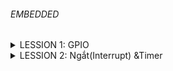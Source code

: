 ###### EMBEDDED 


<details>
    <summary>LESSION 1: GPIO </summary>
  
    GPIO trên bộ thư viện SPL (Standard Peripherals Firmware Library ). Các hàm phục vụ cho việc cấu hình GPIO, cấp xung ngoại vi được định nghĩa trong file "stm32f10x_rcc.h", và "stm32f10x_gpio.h"
  trong thư viện này, các cấu hình được chia thành các trường và định nghĩa bằng các cấu trúc như struct và enum.

    Một số định nghĩa đã được cung cấp trong thư viện có thể kể ra như:
    
    Các GPIO: các thanh ghi phục vụ chức năng GPIO đã được tổ chức dưới dạng 1 struct. Các thanh ghi cấu hình cho các GPIO được tổ chức trong struct GPIO_Typedef.
    typedef struct
    {
      __IO uint32_t CRL;
      __IO uint32_t CRH;
      __IO uint32_t IDR;
      __IO uint32_t ODR;
      __IO uint32_t BSRR;
      __IO uint32_t BRR;
      __IO uint32_t LCKR;
    } GPIO_TypeDef;
    Trong thư viện SPL, các thuộc tính của GPIO được tổ chức thành 1 struct GPIO_InitTypeDef chứa các trường GPIO_Mode, GPIO_Pin và GPIO_Speed.
    typedef struct
    {
      uint16_t GPIO_Pin;             /*!< Specifies the GPIO pins to be configured.
                                          This parameter can be any value of @ref GPIO_pins_define */
    
      GPIOSpeed_TypeDef GPIO_Speed;  /*!< Specifies the speed for the selected pins.
                                          This parameter can be a value of @ref GPIOSpeed_TypeDef */
    
      GPIOMode_TypeDef GPIO_Mode;    /*!< Specifies the operating mode for the selected pins.
                                          This parameter can be a value of @ref GPIOMode_TypeDef */
    }GPIO_InitTypeDef;
    GPIO_InitStructure.GPIO_Mode là một trường dùng để xác định chế độ hoạt động của chân GPIO trong thư viện của STM32.
    typedef enum
    { GPIO_Mode_AIN = 0x0,
      GPIO_Mode_IN_FLOATING = 0x04,
      GPIO_Mode_IPD = 0x28,
      GPIO_Mode_IPU = 0x48,
      GPIO_Mode_Out_OD = 0x14,
      GPIO_Mode_Out_PP = 0x10,
      GPIO_Mode_AF_OD = 0x1C,
      GPIO_Mode_AF_PP = 0x18
    }GPIOMode_TypeDef;
    *Dưới đây là các giá trị mà trường GPIO_Mode có thể nhận và giải thích chi tiết về từng chế độ:
    
    GPIO_Mode_AIN:
    
    ● Mô tả: Analog Input.
    
    ● Giải thích: Chân GPIO được cấu hình làm đầu vào analog. Thường được sử dụng cho các chức năng như ADC (Analog to Digital Converter).
    
    GPIO_Mode_IN_FLOATING:
    
    ● Mô tả: Floating Input.
    
    ● Giải thích: Chân GPIO được cấu hình làm đầu vào và ở trạng thái nổi (không pull-up hay pull-down). Điều này có nghĩa là chân không được kết nối cố định với mức cao (VDD) hoặc mức thấp (GND) thông qua điện trở.
    
    GPIO_Mode_IPD:
    
    ● Mô tả: Input with Pull-down.
    
    ● Giải thích: Chân GPIO được cấu hình làm đầu vào với một điện trở pull-down nội bộ kích hoạt. Khi không có tín hiệu nào được áp dụng lên chân này, nó sẽ được kéo về mức thấp (GND).
    
    GPIO_Mode_IPU:
    
    ● Mô tả: Input with Pull-up.
    
    ● Giải thích: Chân GPIO được cấu hình làm đầu vào với một điện trở pull-up nội bộ kích hoạt. Khi không có tín hiệu nào được áp dụng lên chân này, nó sẽ được kéo về mức cao (VDD).
    
    GPIO_Mode_Out_OD:
    
    ● Mô tả: Open-drain Output.
    
    ● Giải thích: Chân GPIO được cấu hình làm đầu ra với chế độ open-drain. Trong chế độ này, chân có thể được kéo xuống mức thấp, nhưng để đạt được mức cao, cần một điện trở pull-up ngoài hoặc từ một nguồn khác.
    
    GPIO_Mode_Out_PP:
    
    ● Mô tả: Push-pull Output.
    
    ● Giải thích: Chân GPIO được cấu hình làm đầu ra với chế độ push-pull. Trong chế độ này, chân có thể đạt được cả mức cao và mức thấp mà không cần bất kỳ phần cứng bổ sung nào.
    
    GPIO_Mode_AF_OD:
    
    ● Mô tả: Alternate Function Open-drain.
    
    ● Giải thích: Chân GPIO được cấu hình để hoạt động trong một chức năng thay thế (như USART, I2C, etc.) và sử dụng chế độ open-drain.
    
    GPIO_Mode_AF_PP:
    
    ● Mô tả: Alternate Function Push-pull.
    
    ● Giải thích: Chân GPIO được cấu hình để hoạt động trong một chức năng thay thế và sử dụng chế độ push-pull.
    
    GPIO_Pin là trường xác định chân trong GPIOx tương ứng. các giá trị được khai báo trong file header, có dạng GPIO_Pin_x với x là chân từ 0-15.
    
    #define GPIO_Pin_0                                        ((unint16_t)0x0001)  /* < Pin 0 selected */
    #define GPIO_Pin_1                                        ((unint16_t)0x0002)  /* < Pin 1 selected */
    ......
    #define GPIO_Pin_All                                      ((unint16_t)0xFFFF)  /* < All Pin selected */


    GPIO_Speed là trường xác định tốc độ đáp ứng của chân. Thường được cấu hình đi kèm với chế độ Output, các giá trị cũng được khai báo trong file header trong GPIO_SpeedTypeDef:

    typedef enum
    { 
      GPIO_Speed_10MHz = 1,
      GPIO_Speed_2MHz, 
      GPIO_Speed_50MHz
    }GPIOSpeed_TypeDef;
    Cấu hình RCC cấp clock cho ngoại vi
    
    Trong tài liệu của bộ thư viện : “STM32F10x Standard Peripherals Firmware Library”, xung clock cho ngoại vi được cấu hình bởi các hàm trong modules RCC.
    
    Các hàm :có chức năng cấp xung hoặc ngưng cấp xung cho ngoại vi tương ứng. Các hàm này được định nghĩa trong file "stm32f10x_rcc.h". Các hàm này nhận tham số vào là Macro của các ngoại vi được định nghĩa sẵn trong file header, tham số thứ 2 quy định việc cấp hay ngưng xung clock cho ngoại vi tương ứng.
    
    RCC_APB1PeriphClockCmd
    Enables or disables the Low Speed APB (APB1) peripheral clock.
    
    Parameters:
    
    RCC_APB1Periph,:specifies the APB1 peripheral to gates its clock. This parameter can be any combination of the following values:
    
    RCC_APB1Periph_TIM2, 
    RCC_APB1Periph_TIM3, 
    RCC_APB1Periph_TIM4, 
    RCC_APB1Periph_TIM5, 
    RCC_APB1Periph_TIM6, 
    RCC_APB1Periph_TIM7, 
    RCC_APB1Periph_WWDG, 
    RCC_APB1Periph_SPI2, 
    RCC_APB1Periph_SPI3, 
    RCC_APB1Periph_USART2, 
    RCC_APB1Periph_USART3, 
    RCC_APB1Periph_USART4, 
    RCC_APB1Periph_USART5, 
    RCC_APB1Periph_I2C1, 
    RCC_APB1Periph_I2C2, 
    RCC_APB1Periph_USB, 
    RCC_APB1Periph_CAN1, 
    RCC_APB1Periph_BKP, 
    RCC_APB1Periph_PWR, 
    RCC_APB1Periph_DAC, 
    RCC_APB1Periph_CEC, 
    RCC_APB1Periph_TIM12, 
    RCC_APB1Periph_TIM13, 
    RCC_APB1Periph_TIM14
    
    NewState,:
    new state of the specified peripheral clock. This parameter can be: ENABLE or DISABLE.
    
    Return values:
    None
    
    RCC_APB2PeriphClockCmd
    Enables or disables the High Speed APB (APB2) peripheral clock. Parameters:
    
    RCC_APB2Periph,:specifies the APB2 peripheral to gates its clock. This parameter can be any combination of the following values:
    
    RCC_APB2Periph_AFIO, 
    RCC_APB2Periph_GPIOA, 
    RCC_APB2Periph_GPIOB, 
    RCC_APB2Periph_GPIOC, 
    RCC_APB2Periph_GPIOD, 
    RCC_APB2Periph_GPIOE, 
    RCC_APB2Periph_GPIOF, 
    RCC_APB2Periph_GPIOG, 
    RCC_APB2Periph_ADC1, 
    RCC_APB2Periph_ADC2, 
    RCC_APB2Periph_TIM1, 
    RCC_APB2Periph_SPI1, 
    RCC_APB2Periph_TIM8, 
    RCC_APB2Periph_USART1, 
    RCC_APB2Periph_ADC3, 
    RCC_APB2Periph_TIM15, 
    RCC_APB2Periph_TIM16, 
    RCC_APB2Periph_TIM17, 
    RCC_APB2Periph_TIM9, 
    RCC_APB2Periph_TIM10, 
    RCC_APB2Periph_TIM11
    NewState,:
    new state of the specified peripheral clock. This parameter can be: ENABLE or DISABLE.
    
    Return values:
    None
    GPIOC được cấp xung bởi APB2 nên sử dụng hàm :
    
    RCC_APB2PeriphClockCmd (RCC_APB2Periph_GPIOC, ENABLE); để cấu hình clock.
    
    Cấu hình Pin GPIO
    
    Như đã đề cập ở trên, các thuộc tính của 1 chân trong GPIO có thể được cấu hình thông qua struct GPIO_InitTypeDef, chúng ta sẽ tạo 1 biến struct kiểu này, sau đó gán các giá trị cần cấu hình thông qua biến đó.
    
    Khởi tạo GPIO Hàm GPIO_Init(); khởi tạo GPIOx với các tham số đã được thiết lập trong GPIO_InitStruct. Hàm nhận 2 tham số là 1 GPIOx cần khởi tạo và 1 con trỏ trỏ tới struct GPIO_InitTypedDef chứa các thông tin đã thiết lập cho GPIO.
    
    Vì vậy, để khởi tạo 1 GPIO để sử dụng, trước tiên cần cấu hình clock, sau đó tạo 1 struct GPIO_InitTypedDef cấu hình tham số cho GPIO, sau đó gọi hàm GPIO_Init() với GPIOx cần cấu hình và struct vừa tạo.
    
    GPIO_InitTypeDef GPIO_InitStruct;
    RCC_APB2PeriphClockCmd(RCC_APBxPeriph_GPIOx, ENABLE);
    
    GPIO_InitStruct.GPIO_Pin = GPIO_Pin_x;
    GPIO_InitStruct.GPIO_Mode = GPIO_Mode_xx;
    GPIO_InitStruct.GPIO_Speed = GPIO_Speed_xx;
    GPIO_Init(GPIOx, &GPIO_InitStruct);
    2 Các hàm cơ bản trên GPIO.
    
    Thư viện SPL hỗ trợ sẵn các hàm để thực thi trên các GPIO.
    
    GPIO_SetBits(GPIO_TypeDef GPIOx, uint16_t GPIO_Pin)*
    ● Mô tả: Đặt một hoặc nhiều chân GPIO ở mức cao (logic 1).
    
    ● Tham số:
    
    ● GPIOx: là cổng GPIO muốn điều khiển (ví dụ: GPIOA, GPIOB,...).
    
    ● GPIO_Pin: chọn chân hoặc chân cần đặt ở mức cao (ví dụ: GPIO_Pin_0, GPIO_Pin_1 hoặc kết hợp như GPIO_Pin_0 | GPIO_Pin_1).
    
     GPIO_ResetBits(GPIO_TypeDef GPIOx, uint16_t GPIO_Pin)*
    ● Mô tả: Đặt một hoặc nhiều chân GPIO ở mức thấp (logic 0).
    
    ● Tham số: Tương tự như hàm GPIO_SetBits.
    
    GPIO_ReadInputDataBit(GPIO_TypeDef GPIOx, uint16_t GPIO_Pin)*
    ● Mô tả: Đọc trạng thái của một chân GPIO đã được cấu hình là input.
    
    ● Tham số: Tương tự như hàm GPIO_SetBits.
    
    ● Giá trị trả về: Trả về Bit_SET nếu chân đang ở mức cao hoặc Bit_RESET nếu chân đang ở mức thấp.
    
    GPIO_ReadOutputDataBit(GPIO_TypeDef GPIOx, uint16_t GPIO_Pin)*
    ● Mô tả: Đọc trạng thái của một chân GPIO đã được cấu hình là output.
    
    ● Tham số: Tương tự như hàm GPIO_SetBits.
    
    ● Giá trị trả về: Trả về Bit_SET nếu chân đang ở mức cao hoặc Bit_RESET nếu chân đang ở mức thấp.
    
    GPIO_WriteBit(GPIO_TypeDef GPIOx, uint16_t GPIO_Pin, BitAction BitVal)*
    ● Mô tả: Đặt trạng thái của một chân GPIO dựa trên giá trị của BitVal.
    
    ● Tham số:
    
    ● GPIOx và GPIO_Pin tương tự như hàm GPIO_SetBits.
    
    ● BitVal: là giá trị mà bạn muốn đặt cho chân GPIO, có thể là Bit_SET hoặc Bit_RESET.
    
     GPIO_ReadInputData(GPIO_TypeDef GPIOx)*
    ● Mô tả: Đọc giá trị của tất cả các chân GPIO đã được cấu hình là đầu vào trên cổng GPIO chỉ định.
    
    ● Tham số:
    
    ● GPIOx: cổng GPIO mà bạn muốn đọc (ví dụ: GPIOA, GPIOB,...).
    
    ● Giá trị trả về: Một giá trị 16-bit biểu diễn trạng thái của tất cả các chân trên cổng GPIO.
    
     GPIO_ReadOutputData(GPIO_TypeDef GPIOx)*
    ● Mô tả: Đọc giá trị của tất cả các chân GPIO đã được cấu hình là đầu ra trên cổng GPIO chỉ định.
    
    ● Tham số:
    
    ● GPIOx: cổng GPIO mà bạn muốn đọc.
    
    ● Giá trị trả về: Một giá trị 16-bit biểu diễn trạng thái của tất cả các chân trên cổng GPIO.
    
     GPIO_Write(GPIO_TypeDef GPIOx, uint16_t PortVal)*
    ● Mô tả: Ghi giá trị cho toàn bộ cổng GPIO.
    
    ● Tham số:
    
    ● GPIOx: cổng GPIO bạn muốn ghi.
    
    ● PortVal: giá trị 16-bit mà bạn muốn đặt cho cổng GPIO.
    
     GPIO_PinLockConfig(GPIO_TypeDef GPIOx, uint16_t GPIO_Pin)*
    ● Mô tả: Khóa cấu hình của chân GPIO. Sau khi chân đã bị khóa, bạn sẽ không thể thay đổi cấu hình của nó cho đến khi hệ thống được reset.
    
    ● Tham số:
    
    ● GPIOx: cổng GPIO mà bạn muốn khóa chân.
    
    ● GPIO_Pin: chọn chân cần khóa (ví dụ: GPIO_Pin_0, GPIO_Pin_1 hoặc kết hợp như GPIO_Pin_0 | GPIO_Pin_1).
    
    GPIO_EventOutputConfig(uint8_t GPIO_PortSource, uint8_t GPIO_PinSource)
    ● Mô tả: Cấu hình chân sự kiện đầu ra.
    
    ● Tham số:
    
    ● GPIO_PortSource: xác định cổng GPIO.
    
    ● GPIO_PinSource: xác định chân GPIO.
    
     GPIO_EventOutputCmd(FunctionalState NewState)
    ● Mô tả: Cho phép hoặc vô hiệu hóa chân sự kiện đầu ra.
    
    ● Tham số:
    
    ● NewState: trạng thái mới của chân. Có thể là ENABLE hoặc DISABLE.
    
     GPIO_AFIODeInit()
    ● Mô tả: Đặt lại tất cả các thanh ghi của AFIO (Alternate Function IO) về giá trị mặc định.

    



</details>

<details>
    <summary>LESSION 2: Ngắt(Interrupt) &Timer </summary>

## Interupt(Ngắt)
    ● Ngắt là 1 sự kiện khẩn cấp xảy ra trong hay ngoài vi điều khiển. Nó yêu MCU phải dừng chương trình chính và thực thi chương trình ngắt.


    ● Mỗi ngắt có 1 trình phục vụ ngắt, sẽ yêu cầu MCU thực thi lệnh tại trình phục vụ ngắt khi có ngắt xảy ra
    
    ● Các ngắt có các địa chỉ cố định trong bộ nhớ để giữ các trình phục vụ. Các địa chỉ này gọi là vector ngắt

## Ngắt                    Cờ ngắt            Địa chỉ trình phục vụ ngắt            Độ ưu tiên ngắt
  Reset                       -                        0000h                                  
  Ngắt ngoài                 IE0                       0003h                        Lập trình được
  Timer1                     TF1                       001Bh                        Lập trình được
  Ngắt truyền thông                                                                 Lập trình được

Quá trình thực thi ngắt:
                        //main.c
    0xC1                  main(){
    0xC2                  while(1){
    ...                 		//do something
    0xC9                   }
                        }
                        
    0xB1-0xB5           ISR(); // ngat ngoai
    0xC3                ISR1();

 ● B1: Xử lý xong câu lệnh đang chạy. (Quá trình thực thi câu lệnh mã máy qua các bước: lấy lệnh từ bộ nhớ FLASH, giải mã lệnh, thực thi lệnh)
 
 ● B2: Lưu địa chỉ câu lệnh tiếp theo, lưu trạng thái hoạt động của VDK (các cờ, trạng thái năng lượng) vào vùng nhớ STACK
 
 ● B3: VDK tắt bit ngắt toàn cục để ngăn chặn các ngắt khác can thiệp trong khi xử lý ngắt hiện tại. Nếu vi điều khiển đang ở chế độ tiết kiệm năng lượng, nó sẽ chuyển sang chế độ hoạt động bình thường

 ● B4: Thực thi ngắt bằng cách Vi điều khiển nạp địa chỉ của chương trình phục vụ ngắt (Interrupt Service Routine - ISR) từ bảng vectơ ngắt vào thanh ghi PC

 ● B5: Thực thi xong sẽ thực hiện quá trình phục hồi ngữ cảnh (unstacking)

 Lưu ý: Thời gian xử lý ngắt rất nhỏ (0.005 us) nên khoảng thời gian xử lý ngắt đến câu lệnh tiếp theo là rất nhanh

 Nếu có nhiều ngắt xảy ra thì VDK sẽ dựa vào mức độ ưu tiên ngắt (số càng nhỏ mức ưu tiên càng cao) để thực thi theo thứ tự.

 Nếu ngắt có cùng độ ưu tiên thì VDK sẽ xét theo sub priotiy (độ ưu tiên phụ).

## Các loại ngắt thông dụng
       ● Ngắt ngoài
            Xảy ra khi có thay đổi điện áp trên các chân GPIO được cấu hình làm ngõ vào ngắt.

            LOW: kích hoạt ngắt liên tục khi chân ở mức thấp.
            
            HIGH: Kích hoạt liên tục khi chân ở mức cao.
            
            Rising: Kích hoạt khi trạng thái trên chân chuyển từ thấp lên cao.
            
            Falling: Kích hoạt khi trạng thái trên chân chuyển từ cao xuống thấp

        ● Ngắt timer
            Ngắt Timer xảy ra khi giá trị trong thanh ghi đếm của timer tràn. Giá trị tràn được xác định bởi giá trị cụ thể trong thanh ghi đếm của timer.
            Vì đây là ngắt nội trong MCU, nên phải reset giá trị thanh ghi timer để có thể tạo được ngắt tiếp theo

        ● Ngắt truyền nhận

            Ngắt truyền nhận xảy ra khi có sự kiện truyền/nhận dữ liệu giữ MCU với các thiết bị bên ngoài hay với MCU. Ngắt này sử dụng cho nhiều phương thức như Uart, SPI, I2C…v.v nhằm đảm bảo việc truyền nhận chính xác

        ● Độ ưu tiên ngắt

            Độ ưu tiên ngắt là khác nhau ở các ngắt. Nó xác định ngắt nào được quyền thực thi khi nhiều ngắt xảy ra đồng thời
            
            STM32 quy định ngắt nào có số thứ tự ưu tiên càng thấp thì có quyền càng cao. Các ưu tiên ngắt có thể lập trình được
            

</details>





























